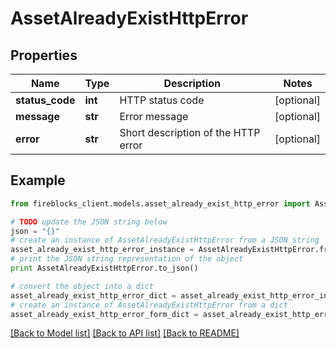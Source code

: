 # AssetAlreadyExistHttpError


## Properties

Name | Type | Description | Notes
------------ | ------------- | ------------- | -------------
**status_code** | **int** | HTTP status code | [optional] 
**message** | **str** | Error message | [optional] 
**error** | **str** | Short description of the HTTP error | [optional] 

## Example

```python
from fireblocks_client.models.asset_already_exist_http_error import AssetAlreadyExistHttpError

# TODO update the JSON string below
json = "{}"
# create an instance of AssetAlreadyExistHttpError from a JSON string
asset_already_exist_http_error_instance = AssetAlreadyExistHttpError.from_json(json)
# print the JSON string representation of the object
print AssetAlreadyExistHttpError.to_json()

# convert the object into a dict
asset_already_exist_http_error_dict = asset_already_exist_http_error_instance.to_dict()
# create an instance of AssetAlreadyExistHttpError from a dict
asset_already_exist_http_error_form_dict = asset_already_exist_http_error.from_dict(asset_already_exist_http_error_dict)
```
[[Back to Model list]](../README.md#documentation-for-models) [[Back to API list]](../README.md#documentation-for-api-endpoints) [[Back to README]](../README.md)


